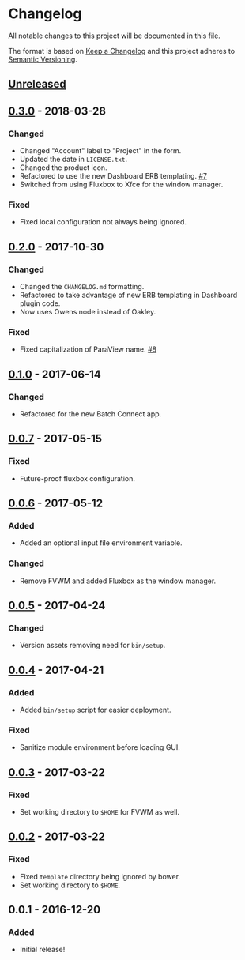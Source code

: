 # Changelog
All notable changes to this project will be documented in this file.

The format is based on [Keep a Changelog](http://keepachangelog.com/en/1.0.0/)
and this project adheres to [Semantic Versioning](http://semver.org/spec/v2.0.0.html).

## [Unreleased]

## [0.3.0] - 2018-03-28
### Changed
- Changed "Account" label to "Project" in the form.
- Updated the date in `LICENSE.txt`.
- Changed the product icon.
- Refactored to use the new Dashboard ERB templating.
  [#7](https://github.com/OSC/bc_osc_paraview/issues/7)
- Switched from using Fluxbox to Xfce for the window manager.

### Fixed
- Fixed local configuration not always being ignored.

## [0.2.0] - 2017-10-30
### Changed
- Changed the `CHANGELOG.md` formatting.
- Refactored to take advantage of new ERB templating in Dashboard plugin code.
- Now uses Owens node instead of Oakley.

### Fixed
- Fixed capitalization of ParaView name.
  [#8](https://github.com/OSC/bc_osc_paraview/pull/8)

## [0.1.0] - 2017-06-14
### Changed
- Refactored for the new Batch Connect app.

## [0.0.7] - 2017-05-15
### Fixed
- Future-proof fluxbox configuration.

## [0.0.6] - 2017-05-12
### Added
- Added an optional input file environment variable.

### Changed
- Remove FVWM and added Fluxbox as the window manager.

## [0.0.5] - 2017-04-24
### Changed
- Version assets removing need for `bin/setup`.

## [0.0.4] - 2017-04-21
### Added
- Added `bin/setup` script for easier deployment.

### Fixed
- Sanitize module environment before loading GUI.

## [0.0.3] - 2017-03-22
### Fixed
- Set working directory to `$HOME` for FVWM as well.

## [0.0.2] - 2017-03-22
### Fixed
- Fixed `template` directory being ignored by bower.
- Set working directory to `$HOME`.

## 0.0.1 - 2016-12-20
### Added
- Initial release!

[Unreleased]: https://github.com/OSC/bc_osc_paraview/compare/v0.3.0...HEAD
[0.3.0]: https://github.com/OSC/bc_osc_paraview/compare/v0.2.0...v0.3.0
[0.2.0]: https://github.com/OSC/bc_osc_paraview/compare/v0.1.0...v0.2.0
[0.1.0]: https://github.com/OSC/bc_osc_paraview/compare/v0.0.7...v0.1.0
[0.0.7]: https://github.com/OSC/bc_osc_paraview/compare/v0.0.6...v0.0.7
[0.0.6]: https://github.com/OSC/bc_osc_paraview/compare/v0.0.5...v0.0.6
[0.0.5]: https://github.com/OSC/bc_osc_paraview/compare/v0.0.4...v0.0.5
[0.0.4]: https://github.com/OSC/bc_osc_paraview/compare/v0.0.3...v0.0.4
[0.0.3]: https://github.com/OSC/bc_osc_paraview/compare/v0.0.2...v0.0.3
[0.0.2]: https://github.com/OSC/bc_osc_paraview/compare/v0.0.1...v0.0.2
